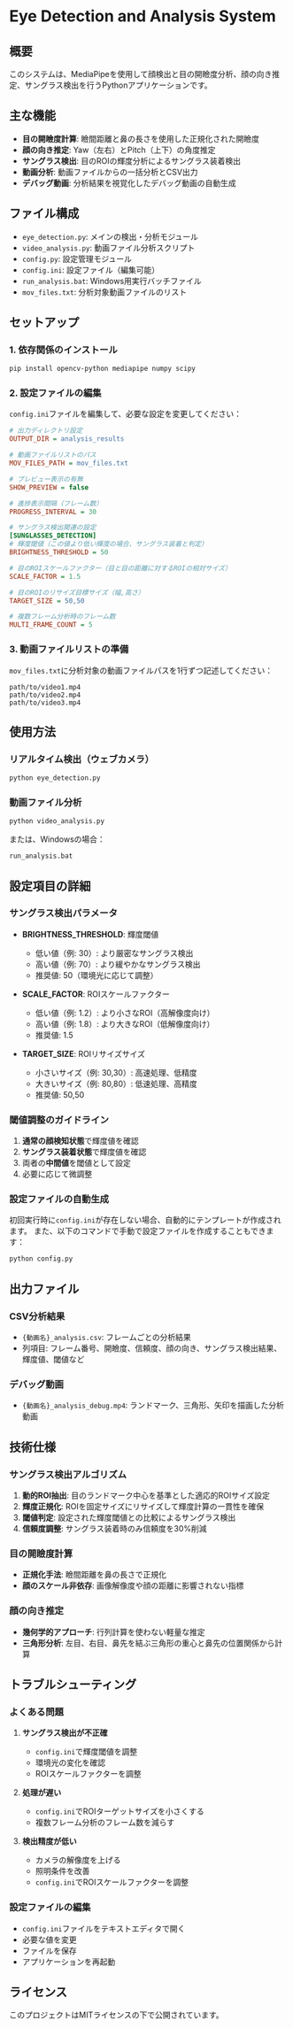# Eye Detection and Analysis System

## 概要
このシステムは、MediaPipeを使用して顔検出と目の開瞼度分析、顔の向き推定、サングラス検出を行うPythonアプリケーションです。

## 主な機能
- **目の開瞼度計算**: 瞼間距離と鼻の長さを使用した正規化された開瞼度
- **顔の向き推定**: Yaw（左右）とPitch（上下）の角度推定
- **サングラス検出**: 目のROIの輝度分析によるサングラス装着検出
- **動画分析**: 動画ファイルからの一括分析とCSV出力
- **デバッグ動画**: 分析結果を視覚化したデバッグ動画の自動生成

## ファイル構成
- `eye_detection.py`: メインの検出・分析モジュール
- `video_analysis.py`: 動画ファイル分析スクリプト
- `config.py`: 設定管理モジュール
- `config.ini`: 設定ファイル（編集可能）
- `run_analysis.bat`: Windows用実行バッチファイル
- `mov_files.txt`: 分析対象動画ファイルのリスト

## セットアップ

### 1. 依存関係のインストール
```bash
pip install opencv-python mediapipe numpy scipy
```

### 2. 設定ファイルの編集
`config.ini`ファイルを編集して、必要な設定を変更してください：

```ini
# 出力ディレクトリ設定
OUTPUT_DIR = analysis_results

# 動画ファイルリストのパス
MOV_FILES_PATH = mov_files.txt

# プレビュー表示の有無
SHOW_PREVIEW = false

# 進捗表示間隔（フレーム数）
PROGRESS_INTERVAL = 30

# サングラス検出関連の設定
[SUNGLASSES_DETECTION]
# 輝度閾値（この値より低い輝度の場合、サングラス装着と判定）
BRIGHTNESS_THRESHOLD = 50

# 目のROIスケールファクター（目と目の距離に対するROIの相対サイズ）
SCALE_FACTOR = 1.5

# 目のROIのリサイズ目標サイズ（幅,高さ）
TARGET_SIZE = 50,50

# 複数フレーム分析時のフレーム数
MULTI_FRAME_COUNT = 5
```

### 3. 動画ファイルリストの準備
`mov_files.txt`に分析対象の動画ファイルパスを1行ずつ記述してください：
```
path/to/video1.mp4
path/to/video2.mp4
path/to/video3.mp4
```

## 使用方法

### リアルタイム検出（ウェブカメラ）
```bash
python eye_detection.py
```

### 動画ファイル分析
```bash
python video_analysis.py
```

または、Windowsの場合：
```bash
run_analysis.bat
```

## 設定項目の詳細

### サングラス検出パラメータ
- **BRIGHTNESS_THRESHOLD**: 輝度閾値
  - 低い値（例: 30）: より厳密なサングラス検出
  - 高い値（例: 70）: より緩やかなサングラス検出
  - 推奨値: 50（環境光に応じて調整）

- **SCALE_FACTOR**: ROIスケールファクター
  - 低い値（例: 1.2）: より小さなROI（高解像度向け）
  - 高い値（例: 1.8）: より大きなROI（低解像度向け）
  - 推奨値: 1.5

- **TARGET_SIZE**: ROIリサイズサイズ
  - 小さいサイズ（例: 30,30）: 高速処理、低精度
  - 大きいサイズ（例: 80,80）: 低速処理、高精度
  - 推奨値: 50,50

### 閾値調整のガイドライン
1. **通常の顔検知状態**で輝度値を確認
2. **サングラス装着状態**で輝度値を確認
3. 両者の**中間値**を閾値として設定
4. 必要に応じて微調整

### 設定ファイルの自動生成
初回実行時に`config.ini`が存在しない場合、自動的にテンプレートが作成されます。
また、以下のコマンドで手動で設定ファイルを作成することもできます：

```bash
python config.py
```

## 出力ファイル

### CSV分析結果
- `{動画名}_analysis.csv`: フレームごとの分析結果
- 列項目: フレーム番号、開瞼度、信頼度、顔の向き、サングラス検出結果、輝度値、閾値など

### デバッグ動画
- `{動画名}_analysis_debug.mp4`: ランドマーク、三角形、矢印を描画した分析動画

## 技術仕様

### サングラス検出アルゴリズム
1. **動的ROI抽出**: 目のランドマーク中心を基準とした適応的ROIサイズ設定
2. **輝度正規化**: ROIを固定サイズにリサイズして輝度計算の一貫性を確保
3. **閾値判定**: 設定された輝度閾値との比較によるサングラス検出
4. **信頼度調整**: サングラス装着時のみ信頼度を30%削減

### 目の開瞼度計算
- **正規化手法**: 瞼間距離を鼻の長さで正規化
- **顔のスケール非依存**: 画像解像度や顔の距離に影響されない指標

### 顔の向き推定
- **幾何学的アプローチ**: 行列計算を使わない軽量な推定
- **三角形分析**: 左目、右目、鼻先を結ぶ三角形の重心と鼻先の位置関係から計算

## トラブルシューティング

### よくある問題
1. **サングラス検出が不正確**
   - `config.ini`で輝度閾値を調整
   - 環境光の変化を確認
   - ROIスケールファクターを調整

2. **処理が遅い**
   - `config.ini`でROIターゲットサイズを小さくする
   - 複数フレーム分析のフレーム数を減らす

3. **検出精度が低い**
   - カメラの解像度を上げる
   - 照明条件を改善
   - `config.ini`でROIスケールファクターを調整

### 設定ファイルの編集
- `config.ini`ファイルをテキストエディタで開く
- 必要な値を変更
- ファイルを保存
- アプリケーションを再起動

## ライセンス
このプロジェクトはMITライセンスの下で公開されています。
